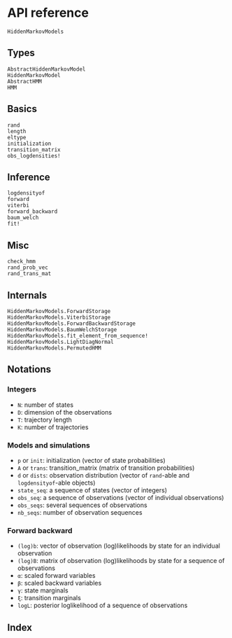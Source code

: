 # API reference

```@docs
HiddenMarkovModels
```

## Types

```@docs
AbstractHiddenMarkovModel
HiddenMarkovModel
AbstractHMM
HMM
```

## Basics

```@docs
rand
length
eltype
initialization
transition_matrix
obs_logdensities!
```

## Inference

```@docs
logdensityof
forward
viterbi
forward_backward
baum_welch
fit!
```

## Misc

```@docs
check_hmm
rand_prob_vec
rand_trans_mat
```

## Internals

```@docs
HiddenMarkovModels.ForwardStorage
HiddenMarkovModels.ViterbiStorage
HiddenMarkovModels.ForwardBackwardStorage
HiddenMarkovModels.BaumWelchStorage
HiddenMarkovModels.fit_element_from_sequence!
HiddenMarkovModels.LightDiagNormal
HiddenMarkovModels.PermutedHMM
```

## Notations

### Integers

- `N`: number of states
- `D`: dimension of the observations
- `T`: trajectory length
- `K`: number of trajectories

### Models and simulations

- `p` or `init`: initialization (vector of state probabilities)
- `A` or `trans`: transition_matrix (matrix of transition probabilities)
- `d` or `dists`: observation distribution (vector of `rand`-able and `logdensityof`-able objects)
- `state_seq`: a sequence of states (vector of integers)
- `obs_seq`: a sequence of observations (vector of individual observations)
- `obs_seqs`: several sequences of observations
- `nb_seqs`: number of observation sequences

### Forward backward

- `(log)b`: vector of observation (log)likelihoods by state for an individual observation
- `(log)B`: matrix of observation (log)likelihoods by state for a sequence of observations
- `α`: scaled forward variables
- `β`: scaled backward variables
- `γ`: state marginals
- `ξ`: transition marginals
- `logL`: posterior loglikelihood of a sequence of observations

## Index

```@index
```
